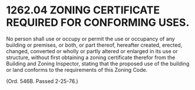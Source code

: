 1262.04 ZONING CERTIFICATE REQUIRED FOR CONFORMING USES.
========================================================

No person shall use or occupy or permit the use or occupancy of any
building or premises, or both, or part thereof, hereafter created,
erected, changed, converted or wholly or partly altered or enlarged in
its use or structure, without first obtaining a zoning certificate
therefor from the Building and Zoning Inspector, stating that the
proposed use of the building or land conforms to the requirements of
this Zoning Code.

(Ord. 546B. Passed 2-25-76.)
